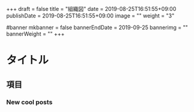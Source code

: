 +++
draft = false
title =  "組織図"
date = 2019-08-25T16:51:55+09:00
publishDate = 2019-08-25T16:51:55+09:00
image = ""
weight = "3"

#banner
mkbanner = false
bannerEndDate = 2019-09-25
bannerimg = ""
bannerWeight = ""
+++

# タイトル

## 項目

### New cool posts


